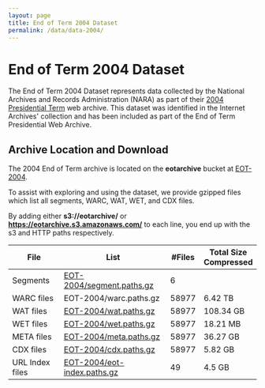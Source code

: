 ```yaml
---
layout: page
title: End of Term 2004 Dataset
permalink: /data/data-2004/
---
```


# End of Term 2004 Dataset

The End of Term 2004 Dataset represents data collected by the National Archives and Records Administration (NARA) as part of their [2004 Presidential Term](https://webharvest.gov/collections/peth04/) web archive. 
This dataset was identified in the Internet Archives' collection and has been included as part of the End of Term Presidential Web Archive.  

## Archive Location and Download

The 2004 End of Term archive is located on the **eotarchive** bucket at [EOT-2004](https://eotarchive.s3.amazonaws.com/crawl-data/EOT-2004/index.html).

To assist with exploring and using the dataset, we provide gzipped files which list all segments, WARC, WAT, WET, and CDX files.

By adding either **s3://eotarchive/** or **https://eotarchive.s3.amazonaws.com/** to each line, you end up with the s3 and HTTP paths respectively.

|       File      | List	                                                                                                      | #Files | Total Size <br/> Compressed|
|-----------------|-------------------------------------------------------------------------------------------------------------|--------|----------------------------------|
| Segments        | [EOT-2004/segment.paths.gz](https://eotarchive.s3.amazonaws.com/crawl-data/EOT-2004/segment.paths.gz)       | 6      |                                  |
| WARC files      | EOT-2004/warc.paths.gz                                                                                      | 58977  | 6.42 TB                          |
| WAT files       | [EOT-2004/wat.paths.gz](https://eotarchive.s3.amazonaws.com/crawl-data/EOT-2004/wat.paths.gz)               | 58977  | 108.34 GB                        |
| WET files       | [EOT-2004/wet.paths.gz](https://eotarchive.s3.amazonaws.com/crawl-data/EOT-2004/wet.paths.gz)               | 58977  | 18.21 MB                         |
| META files      | [EOT-2004/meta.paths.gz](https://eotarchive.s3.amazonaws.com/crawl-data/EOT-2004/meta.paths.gz)             | 58977  | 36.27 GB                         |
| CDX files       | [EOT-2004/cdx.paths.gz](https://eotarchive.s3.amazonaws.com/crawl-data/EOT-2004/cdx.paths.gz)               | 58977  | 5.82 GB                          |
| URL Index files | [EOT-2004/eot-index.paths.gz](https://eotarchive.s3.amazonaws.com/crawl-data/EOT-2004/eot-index.paths.gz)   | 49     | 4.5 GB                           |

